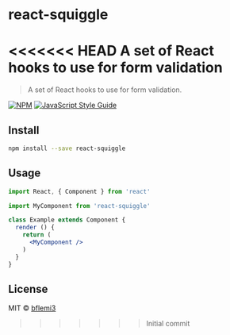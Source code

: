 # react-squiggle
<<<<<<< HEAD
A set of React hooks to use for form validation
=======

> A set of React hooks to use for form validation.

[![NPM](https://img.shields.io/npm/v/react-squiggle.svg)](https://www.npmjs.com/package/react-squiggle) [![JavaScript Style Guide](https://img.shields.io/badge/code_style-standard-brightgreen.svg)](https://standardjs.com)

## Install

```bash
npm install --save react-squiggle
```

## Usage

```jsx
import React, { Component } from 'react'

import MyComponent from 'react-squiggle'

class Example extends Component {
  render () {
    return (
      <MyComponent />
    )
  }
}
```

## License

MIT © [bflemi3](https://github.com/bflemi3)
>>>>>>> Initial commit
